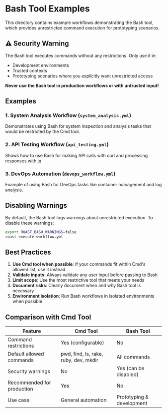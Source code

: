 # Bash Tool Examples

This directory contains example workflows demonstrating the Bash tool, which provides unrestricted command execution for prototyping scenarios.

## ⚠️ Security Warning

The Bash tool executes commands without any restrictions. Only use it in:
- Development environments
- Trusted contexts
- Prototyping scenarios where you explicitly want unrestricted access

**Never use the Bash tool in production workflows or with untrusted input!**

## Examples

### 1. System Analysis Workflow (`system_analysis.yml`)

Demonstrates using Bash for system inspection and analysis tasks that would be restricted by the Cmd tool.

### 2. API Testing Workflow (`api_testing.yml`)

Shows how to use Bash for making API calls with curl and processing responses with jq.

### 3. DevOps Automation (`devops_workflow.yml`)

Example of using Bash for DevOps tasks like container management and log analysis.

## Disabling Warnings

By default, the Bash tool logs warnings about unrestricted execution. To disable these warnings:

```bash
export ROAST_BASH_WARNINGS=false
roast execute workflow.yml
```

## Best Practices

1. **Use Cmd tool when possible**: If your commands fit within Cmd's allowed list, use it instead
2. **Validate inputs**: Always validate any user input before passing to Bash
3. **Limit scope**: Use the most restrictive tool that meets your needs
4. **Document risks**: Clearly document when and why Bash tool is necessary
5. **Environment isolation**: Run Bash workflows in isolated environments when possible

## Comparison with Cmd Tool

| Feature | Cmd Tool | Bash Tool |
|---------|----------|-----------|
| Command restrictions | Yes (configurable) | No |
| Default allowed commands | pwd, find, ls, rake, ruby, dev, mkdir | All commands |
| Security warnings | No | Yes (can be disabled) |
| Recommended for production | Yes | No |
| Use case | General automation | Prototyping & development |